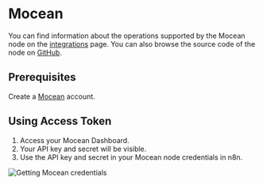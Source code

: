 # Mocean

You can find information about the operations supported by the Mocean node on the [integrations](https://n8n.io/integrations/n8n-nodes-base.mocean) page. You can also browse the source code of the node on [GitHub](https://github.com/n8n-io/n8n/tree/master/packages/nodes-base/nodes/Mocean).

## Prerequisites

Create a [Mocean](https://moceanapi.com/) account.

## Using Access Token

1. Access your Mocean Dashboard.
2. Your API key and secret will be visible.
3. Use the API key and secret in your Mocean node credentials in n8n.

![Getting Mocean credentials](./using-access-token.gif)
